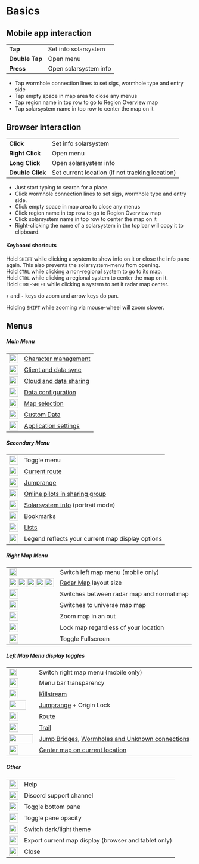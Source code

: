 # Basics

## Mobile app interaction
|  |  |
|--|--|
| **Tap** | Set info solarsystem |
| **Double Tap** | Open menu |
| **Press** | Open solarsystem info |

- Tap wormhole connection lines to set sigs, wormhole type and entry side
- Tap empty space in map area to close any menus
- Tap region name in top row to go to Region Overview map
- Tap solarsystem name in top row to center the map on it

## Browser interaction
|  |  |
|--|--|
| **Click** | Set info solarsystem|
| **Right Click**| Open menu |
| **Long Click**| Open solarsystem info |
| **Double Click** | Set current location (if not tracking location) |

- Just start typing to search for a place.
- Click wormhole connection lines to set sigs, wormhole type and entry side.
- Click empty space in map area to close any menus
- Click region name in top row to go to Region Overview map
- Click solarsystem name in top row to center the map on it
- Right-clicking the name of a solarsystem in the top bar will copy it to clipboard.

#### Keyboard shortcuts 

Hold `SHIFT` while clicking a system to show info on it or close the info pane again. This also prevents the solarsystem-menu from opening.<br>
Hold `CTRL` while clicking a non-regional system to go to its map.<br>Hold `CTRL` while clicking a regional system to center the map on it.<br>
Hold `CTRL`-`SHIFT` while clicking a system to set it radar map center.<br>

`+` and `-` keys do zoom and arrow keys do pan.

Holding `SHIFT` while zooming via mouse-wheel will zoom slower.

## Menus

##### Main Menu
|  | |
|--|--|
| <img src="https://raw.githubusercontent.com/Risingson/eedocs/master/docs/images/User-100_26_100_off.png" width="24" height="24" > | [Character management](https://eveeye.readthedocs.io/en/latest/sync/character-management/) |
| <img src="https://raw.githubusercontent.com/Risingson/eedocs/master/docs/images/Synchronize-100.png" width="24" height="24" > | [Client and data sync](https://eveeye.readthedocs.io/en/latest/sync/client-synchronisation/) |
| <img src="https://raw.githubusercontent.com/Risingson/eedocs/master/docs/images/Share-100_off.png" width="24" height="24" > | [Cloud and data sharing](https://eveeye.readthedocs.io/en/latest/sharing/cloud/) |
| <img src="https://raw.githubusercontent.com/Risingson/eedocs/master/docs/images/Node-100_off.png" width="24" height="24" > | [Data configuration](https://eveeye.readthedocs.io/en/latest/data/overview/) |
| <img src="https://raw.githubusercontent.com/Risingson/eedocs/master/docs/images/Map-100_off.png" width="24" height="24"> | [Map selection](https://eveeye.readthedocs.io/en/latest/map/layout/) |
| <img src="https://raw.githubusercontent.com/Risingson/eedocs/master/docs/images/db.png"  width="24" height="24"> | [Custom Data](https://eveeye.readthedocs.io/en/latest/data/database/) |
| <img src="https://raw.githubusercontent.com/Risingson/eedocs/master/docs/images/Settings-100_off.png" width="24" height="24"> | [Application settings](https://eveeye.readthedocs.io/en/latest/ui/settings/) |

##### Secondary Menu
|  |  |
|--|--|
| <img src="https://raw.githubusercontent.com/Risingson/eedocs/master/docs/images/Menu-100.png" width="24" height="24"> |  Toggle menu|
| <img src="https://raw.githubusercontent.com/Risingson/eedocs/master/docs/images/rou.png" width="24" height="24"> | [Current route](https://eveeye.readthedocs.io/en/latest/navigation/waypoints/) |
| <img src="https://raw.githubusercontent.com/Risingson/eedocs/master/docs/images/jmp.png" width="24" height="24"> | [Jumprange](https://eveeye.readthedocs.io/en/latest/navigation/jumprange/) |
| <img src="https://raw.githubusercontent.com/Risingson/eedocs/master/docs/images/grp.png" width="24" height="24"> | [Online pilots in sharing group](https://eveeye.readthedocs.io/en/latest/sharing/cloud/) |
| <img src="https://raw.githubusercontent.com/Risingson/eedocs/master/docs/images/sol.png" width="24" height="24"> | [Solarsystem info](https://eveeye.readthedocs.io/en/latest/ui/solarsystem-info/) (portrait mode)|
| <img src="https://raw.githubusercontent.com/Risingson/eedocs/master/docs/images/bmk.png" width="24" height="24"> | [Bookmarks](https://eveeye.readthedocs.io/en/latest/ui/bookmarks) |
| <img src="https://raw.githubusercontent.com/Risingson/eedocs/master/docs/images/lst.png" width="24" height="24"> | [Lists](https://eveeye.readthedocs.io/en/latest/data/lists)|
| <img src="https://raw.githubusercontent.com/Risingson/eedocs/master/docs/images/lgd.png" width="24" height="24"> | Legend reflects your current map display options |

##### Right Map Menu
|  |  |
|--|--|
| <img src="https://raw.githubusercontent.com/Risingson/eedocs/master/docs/images/Arrow-100_opt_back.png" width="20" height="20"> | Switch left map menu (mobile only) |
| <img src="https://raw.githubusercontent.com/Risingson/eedocs/master/docs/images/5.png" width="24" height="24" ><img src="https://raw.githubusercontent.com/Risingson/eedocs/master/docs/images/4.png" width="24" height="24" ><img src="https://raw.githubusercontent.com/Risingson/eedocs/master/docs/images/3.png" width="24" height="24" ><img src="https://raw.githubusercontent.com/Risingson/eedocs/master/docs/images/2.png" width="24" height="24" ><img src="https://raw.githubusercontent.com/Risingson/eedocs/master/docs/images/1.png" width="24" height="24" > | [Radar Map](https://eveeye.readthedocs.io/en/latest/map/layout/#Radar%20Map) layout size | 
| <img src="https://raw.githubusercontent.com/Risingson/eedocs/master/docs/images/0.png" width="24" height="24" > | Switches between radar map and normal map |
| <img src="https://raw.githubusercontent.com/Risingson/eedocs/master/docs/images/u.png" width="24" height="24" > | Switches to universe map map |
| <img src="https://raw.githubusercontent.com/Risingson/eedocs/master/docs/images/Collapse-100.png" width="24" height="24" > | Zoom map in an out |
| <img src="https://raw.githubusercontent.com/Risingson/eedocs/master/docs/images/Lock.png" width="24" height="24" > | Lock map regardless of your location |
| <img src="https://raw.githubusercontent.com/Risingson/eedocs/master/docs/images/Fullscreen-100_off.png" width="24" height="24" > | Toggle Fullscreen |

##### Left Map Menu display toggles
|  |  |
|--|--|
| <img src="https://raw.githubusercontent.com/Risingson/eedocs/master/docs/images/Arrow-100_opt_on.png" width="20" height="20"> | Switch right map menu (mobile only) |
| <img src="https://raw.githubusercontent.com/Risingson/eedocs/master/docs/images/transp.png" width="24" height="24" > | Menu bar transparency | 
| <img src="https://raw.githubusercontent.com/Risingson/eedocs/master/docs/images/k.png" width="24" height="24" > | [Killstream](https://eveeye.readthedocs.io/en/latest/data/misc/#zkillboard-livestream) |
| <img src="https://raw.githubusercontent.com/Risingson/eedocs/master/docs/images/j2.png" width="45" height="24" > |[Jumprange](https://eveeye.readthedocs.io/en/latest/navigation/jumprange) + Origin Lock|
| <img src="https://raw.githubusercontent.com/Risingson/eedocs/master/docs/images/r.png" width="24" height="24" > | [Route](https://eveeye.readthedocs.io/en/latest/navigation/route)|
| <img src="https://raw.githubusercontent.com/Risingson/eedocs/master/docs/images/t.png" width="24" height="24" > | [Trail](https://eveeye.readthedocs.io/en/latest/ui/settings/#display-trail)|
| <img src="https://raw.githubusercontent.com/Risingson/eedocs/master/docs/images/conn.png" width="64" height="24" > | [Jump Bridges](https://eveeye.readthedocs.io/en/latest/sharing/jumpbridges/),  [Wormholes and Unknown connections](https://eveeye.readthedocs.io/en/latest/map/chain-mapping/) |
| <img src="https://raw.githubusercontent.com/Risingson/eedocs/master/docs/images/center.png" width="24" height="24" > | [Center map on current location](https://eveeye.readthedocs.io/en/latest/ui/settings/#center-on-current-system) |

##### Other
|  |  |
|--|--|
| <img src="https://raw.githubusercontent.com/Risingson/eedocs/master/docs/images/Help-100_b.png" width="24" height="24"> | Help  |
| <img src="https://raw.githubusercontent.com/Risingson/eedocs/master/docs/images/comments-50.png" width="24" height="24"> | Discord support channel |
| <img src="https://raw.githubusercontent.com/Risingson/eedocs/master/docs/images/Arrow-100_opt_back.png" width="24" height="24"> | Toggle bottom pane |Arrow-100_opt_on
| <img src="https://raw.githubusercontent.com/Risingson/eedocs/master/docs/images/opacity_off.png" width="24" height="24"> |  Toggle pane opacity |
| <img src="https://raw.githubusercontent.com/Risingson/eedocs/master/docs/images/theme.png" width="24" height="24"> |  Switch dark/light theme |
| <img src="https://raw.githubusercontent.com/Risingson/eedocs/master/docs/images/copy.png" width="24" height="24"> | Export current map display (browser and tablet only)|
| <img src="https://raw.githubusercontent.com/Risingson/eedocs/master/docs/images/Delete-100.png" width="24" height="24"> | Close  |

<!--##### Route
<img src="https://raw.githubusercontent.com/Risingson/eedocs/master/docs/images/bug.png" width="24" height="24"> | Bugreports

see [Waypoints](https://eveeye.readthedocs.io/en/latest/navigation/waypoints)

## Other Icons

##### Incursions and Invasions
|  |  |
|--|--|
| <img src="https://raw.githubusercontent.com/Risingson/eedocs/master/docs/images/invstate_3.png" width="24" height="24"> | EDENCOM Fortress |
| <img src="https://raw.githubusercontent.com/Risingson/eedocs/master/docs/images/invstate_2.png" width="24" height="24"> | EDENCOM Bulwark |
| <img src="https://raw.githubusercontent.com/Risingson/eedocs/master/docs/images/invstate_1.png" width="24" height="24"> |  EDENCOM Redoubt |
| <img src="https://raw.githubusercontent.com/Risingson/eedocs/master/docs/images/invstate_0.png" width="24" height="24"> | Stellar Reconnaissance|
| <img src="https://raw.githubusercontent.com/Risingson/eedocs/master/docs/images/invstate_-1.png" width="24" height="24"> | First Liminality|
| <img src="https://raw.githubusercontent.com/Risingson/eedocs/master/docs/images/invstate_-2.png" width="24" height="24"> | Second Liminality|
| <img src="https://raw.githubusercontent.com/Risingson/eedocs/master/docs/images/invstate_-3.png" width="24" height="24"> | Final Liminality|
| <img src="https://raw.githubusercontent.com/Risingson/eedocs/master/docs/images/lim-2.png" width="24" height="24"> | Liminality security status |
| <img src="https://raw.githubusercontent.com/Risingson/eedocs/master/docs/images/lim-3.png" width="24" height="24"> | Final Liminality security status |
| <img src="https://raw.githubusercontent.com/Risingson/eedocs/master/docs/images/invstate_-4.png" width="24" height="24"> | Triglavian Minor Victory |
| <img src="https://raw.githubusercontent.com/Risingson/eedocs/master/docs/images/invstate_4.png" width="24" height="24"> | EDENCOM Minor Victory  |
| <img src="https://raw.githubusercontent.com/Risingson/eedocs/master/docs/images/incursion_500019.png" width="24" height="24"> | Sansha Incursion| -->


<!--stackedit_data:
eyJoaXN0b3J5IjpbLTE0OTg3OTk3MDIsMTIxOTg2NzA0LC0xNz
czMjExNDEsLTIwMDI5NDI0NzcsMTM5NDMwNjE3OSwtNzc5ODI1
ODksNjM3NjMzNzQ3LDEyNTc3NzcyNTUsMTcyNjMzMzQ5NywtMT
c4MzE5MTAwMywtMTY2NTQ5MzY5NCwtNDk1MTM3NDc5LDkxNTA5
NjIwOCwxMDAxMzQ0NzM0LC0xMjQyNzQ3OTY5LDM4MTAzMDExNS
wtMTI2MDQyMzYwOSwtMTg4ODE3NjgwNiwtMTIzMzc3MTYzMSwt
OTM0NjMxODUxXX0=
-->